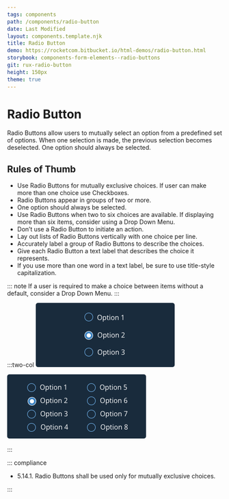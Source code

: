 ```yaml
---
tags: components
path: /components/radio-button
date: Last Modified
layout: components.template.njk
title: Radio Button
demo: https://rocketcom.bitbucket.io/html-demos/radio-button.html
storybook: components-form-elements--radio-buttons
git: rux-radio-button
height: 150px
theme: true
---
```


# Radio Button

Radio Buttons allow users to mutually select an option from a predefined set of options. When one selection is made, the previous selection becomes deselected. One option should always be selected.

## Rules of Thumb

- Use Radio Buttons for mutually exclusive choices. If user can make more than one choice use Checkboxes.
- Radio Buttons appear in groups of two or more.
- One option should always be selected.
- Use Radio Buttons when two to six choices are available. If displaying more than six items, consider using a Drop Down Menu.
- Don’t use a Radio Button to initiate an action.
- Lay out lists of Radio Buttons vertically with one choice per line.
- Accurately label a group of Radio Buttons to describe the choices.
- Give each Radio Button a text label that describes the choice it represents.
- If you use more than one word in a text label, be sure to use title-style capitalization.

::: note
If a user is required to make a choice between items without a default, consider a Drop Down Menu.
:::

:::two-col
![Do: Use Radio Buttons when asking users to select a mutually exclusive option from a predefined set of options. When one selection is made, a previous selection becomes deselected.](/img/components/radio-buttons-do-1.png "Do: Use Radio Buttons when asking users to select a mutually exclusive option from a predefined set of options. When one selection is made, a previous selection becomes deselected.")

![Don’t: Use Radio Buttons to display more than six items. Instead, use a Drop Down Menu.](/img/components/radio-buttons-dont-1.png "Don’t: Use Radio Buttons to display more than six items. Instead, use a Drop Down Menu.")

:::

::: compliance

- 5.14.1. Radio Buttons shall be used only for mutually exclusive choices.

:::